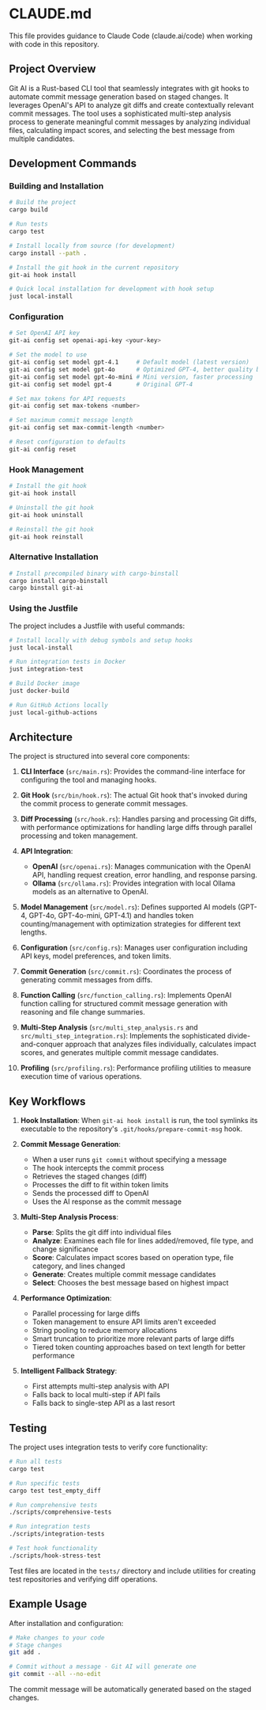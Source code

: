 # CLAUDE.md

This file provides guidance to Claude Code (claude.ai/code) when working with code in this repository.

## Project Overview

Git AI is a Rust-based CLI tool that seamlessly integrates with git hooks to automate commit message generation based on staged changes. It leverages OpenAI's API to analyze git diffs and create contextually relevant commit messages. The tool uses a sophisticated multi-step analysis process to generate meaningful commit messages by analyzing individual files, calculating impact scores, and selecting the best message from multiple candidates.

## Development Commands

### Building and Installation

```bash
# Build the project
cargo build

# Run tests
cargo test

# Install locally from source (for development)
cargo install --path .

# Install the git hook in the current repository
git-ai hook install

# Quick local installation for development with hook setup
just local-install
```

### Configuration

```bash
# Set OpenAI API key
git-ai config set openai-api-key <your-key>

# Set the model to use
git-ai config set model gpt-4.1     # Default model (latest version)
git-ai config set model gpt-4o      # Optimized GPT-4, better quality but slower
git-ai config set model gpt-4o-mini # Mini version, faster processing
git-ai config set model gpt-4       # Original GPT-4

# Set max tokens for API requests
git-ai config set max-tokens <number>

# Set maximum commit message length
git-ai config set max-commit-length <number>

# Reset configuration to defaults
git-ai config reset
```

### Hook Management

```bash
# Install the git hook
git-ai hook install

# Uninstall the git hook
git-ai hook uninstall

# Reinstall the git hook
git-ai hook reinstall
```

### Alternative Installation

```bash
# Install precompiled binary with cargo-binstall
cargo install cargo-binstall
cargo binstall git-ai
```

### Using the Justfile

The project includes a Justfile with useful commands:

```bash
# Install locally with debug symbols and setup hooks
just local-install

# Run integration tests in Docker
just integration-test

# Build Docker image
just docker-build

# Run GitHub Actions locally
just local-github-actions
```

## Architecture

The project is structured into several core components:

1. **CLI Interface** (`src/main.rs`): Provides the command-line interface for configuring the tool and managing hooks.

2. **Git Hook** (`src/bin/hook.rs`): The actual Git hook that's invoked during the commit process to generate commit messages.

3. **Diff Processing** (`src/hook.rs`): Handles parsing and processing Git diffs, with performance optimizations for handling large diffs through parallel processing and token management.

4. **API Integration**:

   - **OpenAI** (`src/openai.rs`): Manages communication with the OpenAI API, handling request creation, error handling, and response parsing.
   - **Ollama** (`src/ollama.rs`): Provides integration with local Ollama models as an alternative to OpenAI.

5. **Model Management** (`src/model.rs`): Defines supported AI models (GPT-4, GPT-4o, GPT-4o-mini, GPT-4.1) and handles token counting/management with optimization strategies for different text lengths.

6. **Configuration** (`src/config.rs`): Manages user configuration including API keys, model preferences, and token limits.

7. **Commit Generation** (`src/commit.rs`): Coordinates the process of generating commit messages from diffs.

8. **Function Calling** (`src/function_calling.rs`): Implements OpenAI function calling for structured commit message generation with reasoning and file change summaries.

9. **Multi-Step Analysis** (`src/multi_step_analysis.rs` and `src/multi_step_integration.rs`): Implements the sophisticated divide-and-conquer approach that analyzes files individually, calculates impact scores, and generates multiple commit message candidates.

10. **Profiling** (`src/profiling.rs`): Performance profiling utilities to measure execution time of various operations.

## Key Workflows

1. **Hook Installation**: When `git-ai hook install` is run, the tool symlinks its executable to the repository's `.git/hooks/prepare-commit-msg` hook.

2. **Commit Message Generation**:

   - When a user runs `git commit` without specifying a message
   - The hook intercepts the commit process
   - Retrieves the staged changes (diff)
   - Processes the diff to fit within token limits
   - Sends the processed diff to OpenAI
   - Uses the AI response as the commit message

3. **Multi-Step Analysis Process**:

   - **Parse**: Splits the git diff into individual files
   - **Analyze**: Examines each file for lines added/removed, file type, and change significance
   - **Score**: Calculates impact scores based on operation type, file category, and lines changed
   - **Generate**: Creates multiple commit message candidates
   - **Select**: Chooses the best message based on highest impact

4. **Performance Optimization**:

   - Parallel processing for large diffs
   - Token management to ensure API limits aren't exceeded
   - String pooling to reduce memory allocations
   - Smart truncation to prioritize more relevant parts of large diffs
   - Tiered token counting approaches based on text length for better performance

5. **Intelligent Fallback Strategy**:
   - First attempts multi-step analysis with API
   - Falls back to local multi-step if API fails
   - Falls back to single-step API as a last resort

## Testing

The project uses integration tests to verify core functionality:

```bash
# Run all tests
cargo test

# Run specific tests
cargo test test_empty_diff

# Run comprehensive tests
./scripts/comprehensive-tests

# Run integration tests
./scripts/integration-tests

# Test hook functionality
./scripts/hook-stress-test
```

Test files are located in the `tests/` directory and include utilities for creating test repositories and verifying diff operations.

## Example Usage

After installation and configuration:

```bash
# Make changes to your code
# Stage changes
git add .

# Commit without a message - Git AI will generate one
git commit --all --no-edit
```

The commit message will be automatically generated based on the staged changes.
